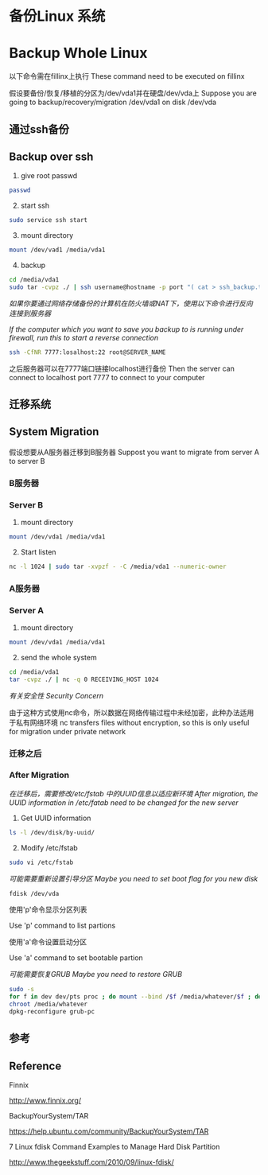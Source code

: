 # 备份Linux 系统
# Backup Whole Linux

以下命令需在fillinx上执行
These command need to be executed on fillinx

假设要备份/恢复/移植的分区为/dev/vda1并在硬盘/dev/vda上
Suppose you are going to backup/recovery/migration /dev/vda1 on disk /dev/vda

## 通过ssh备份
## Backup over ssh
 
1. give root passwd
```bash
passwd
```
2. start ssh
```bash
sudo service ssh start
```
3. mount directory
```bash
mount /dev/vad1 /media/vda1
```
4. backup
```bash
cd /media/vda1
sudo tar -cvpz ./ | ssh username@hostname -p port "( cat > ssh_backup.tar.gz )"
```

*如果你要通过网络存储备份的计算机在防火墙或NAT下，使用以下命令进行反向连接到服务器*

*If the computer which you want to save you backup to is running under firewall, run this to start a reverse connection*
```bash
ssh -CfNR 7777:losalhost:22 root@SERVER_NAME 
```

之后服务器可以在7777端口链接localhost进行备份
Then the server can connect to localhost port 7777 to connect to your computer

## 迁移系统
## System Migration

假设想要从A服务器迁移到B服务器
Suppost you want to migrate from server A to server B

### B服务器
### Server B

1. mount directory
```bash
mount /dev/vda1 /media/vda1
```
2. Start listen
```bash
nc -l 1024 | sudo tar -xvpzf - -C /media/vda1 --numeric-owner
```
### A服务器
### Server A

1. mount directory

```bash
mount /dev/vda1 /media/vda1
```

2. send the whole system
```bash
cd /media/vda1
tar -cvpz ./ | nc -q 0 RECEIVING_HOST 1024
```

*有关安全性*
*Security Concern*

由于这种方式使用nc命令，所以数据在网络传输过程中未经加密，此种办法适用于私有网络环境
nc transfers files without encryption, so this is only useful for migration under private network

### 迁移之后
### After Migration

*在迁移后，需要修改/etc/fstab 中的UUID信息以适应新环境*
*After migration, the UUID information in /etc/fatab need to be changed for the new server*

1. Get UUID information
```bash
ls -l /dev/disk/by-uuid/
```

2. Modify /etc/fstab
```bash
sudo vi /etc/fstab
```

*可能需要重新设置引导分区*
*Maybe you need to set boot flag for you new disk*
```bash
fdisk /dev/vda
```
使用'p'命令显示分区列表

Use 'p' command to list partions

使用'a'命令设置启动分区

Use 'a' command to set bootable partion

*可能需要恢复GRUB*
*Maybe you need to restore GRUB*

```bash
sudo -s
for f in dev dev/pts proc ; do mount --bind /$f /media/whatever/$f ; done
chroot /media/whatever
dpkg-reconfigure grub-pc
```

## 参考
## Reference

Finnix

http://www.finnix.org/

BackupYourSystem/TAR

https://help.ubuntu.com/community/BackupYourSystem/TAR

7 Linux fdisk Command Examples to Manage Hard Disk Partition

http://www.thegeekstuff.com/2010/09/linux-fdisk/
